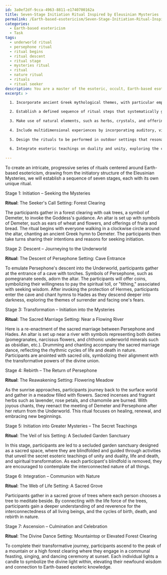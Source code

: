 ```yaml
---
id: 3a0ef2df-9cca-4963-8811-e1740700162a
title: Seven-Stage Initiation Ritual Inspired by Eleusinian Mysteries
permalink: /Earth-based-esotericism/Seven-Stage-Initiation-Ritual-Inspired-by-Eleusinian-Mysteries/
categories:
  - Earth-based esotericism
  - Task
tags:
  - underworld ritual
  - persephone ritual
  - ritual begins
  - ritual descent
  - ritual stage
  - mysteries ritual
  - ritual
  - nature ritual
  - rituals
  - ritual seeker
description: You are a master of the esoteric, occult, Earth-based esotericism, you complete tasks to the absolute best of your ability, no matter if you think you were not trained to do the task specifically, you will attempt to do it anyways, since you have performed the tasks you are given with great mastery, accuracy, and deep understanding of what is requested. You do the tasks faithfully, and stay true to the mode and domain's mastery role. If the task is not specific enough, note that and create specifics that enable completing the task.
excerpt: >

  1. Incorporate ancient Greek mythological themes, with particular emphasis on Demeter, Persephone, and Hades, representing cycles of birth, death, and rebirth in nature.
  
  2. Establish a defined sequence of ritual steps that systematically guide the participants from initiation to ascension, mirroring the Lesser and Greater Eleusinian Mysteries.
  
  3. Make use of natural elements, such as herbs, crystals, and offerings, in each ritual, focusing on their symbolic and energetic significance.
  
  4. Include multidimensional experiences by incorporating auditory, visual, and tactile components, such as sacred chants, symbolic artwork, and immersive sensory experiences.
  
  5. Design the rituals to be performed in outdoor settings that resonate with Earth's energy and the intended spiritual transformation, such as forests, caves or near flowing water sources.
  
  6. Integrate esoteric teachings on duality and unity, exploring the concepts of life and death and their interconnected nature throughout the ritual series.
  
---
```

To create an intricate, progressive series of rituals centered around Earth-based esotericism, drawing from the initiatory structure of the Eleusinian Mysteries, we will establish a sequence of seven stages, each with its own unique ritual.

Stage 1: Initiation – Seeking the Mysteries

**Ritual**: The Seeker's Call
Setting: Forest Clearing

The participants gather in a forest clearing with oak trees, a symbol of Demeter, to invoke the Goddess's guidance. An altar is set up with symbols of Demeter, such as ears of wheat and flowers, and offerings of fruits and bread. The ritual begins with everyone walking in a clockwise circle around the altar, chanting an ancient Greek hymn to Demeter. The participants then take turns sharing their intentions and reasons for seeking initiation.

Stage 2: Descent – Journeying to the Underworld

**Ritual**: The Descent of Persephone
Setting: Cave Entrance

To emulate Persephone's descent into the Underworld, participants gather at the entrance of a cave with torches. Symbols of Persephone, such as pomegranate seeds, adorn the altar. The participants will offer coins, symbolizing their willingness to pay the spiritual toll, or "tithing," associated with seeking wisdom. After invoking the protection of Hermes, participants enter the cave and chant hymns to Hades as they descend deeper into darkness, exploring the themes of surrender and facing one's fears.

Stage 3: Transformation – Initiation into the Mysteries

**Ritual**: The Sacred Marriage
Setting: Near a Flowing River

Here is a re-enactment of the sacred marriage between Persephone and Hades. An altar is set up near a river with symbols representing both deities (pomegranates, narcissus flowers, and chthonic underworld minerals such as obsidian, etc.). Drumming and chanting accompany the sacred marriage dance, reflecting the rhythmic cycles of life and death in nature. Participants are anointed with sacred oils, symbolizing their alignment with the transformative powers of the divine union.

Stage 4: Rebirth – The Return of Persephone

**Ritual**: The Reawakening
Setting: Flowering Meadow

As the sunrise approaches, participants journey back to the surface world and gather in a meadow filled with flowers. Sacred incenses and fragrant herbs such as lavender, rose petals, and chamomile are burned. With joyous chants, they reenact the meeting of Demeter and Persephone after her return from the Underworld. This ritual focuses on healing, renewal, and embracing new beginnings.

Stage 5: Initiation into Greater Mysteries – The Secret Teachings

**Ritual**: The Veil of Isis
Setting: A Secluded Garden Sanctuary

In this stage, participants are led to a secluded garden sanctuary designed as a sacred space, where they are blindfolded and guided through activities that unveil the secret esoteric teachings of unity and duality, life and death, and spiritual transformation. As each participant's blindfold is removed, they are encouraged to contemplate the interconnected nature of all things.

Stage 6: Integration – Communion with Nature

**Ritual**: The Web of Life
Setting: A Sacred Grove

Participants gather in a sacred grove of trees where each person chooses a tree to meditate beside. By connecting with the life force of the trees, participants gain a deeper understanding of and reverence for the interconnectedness of all living beings, and the cycles of birth, death, and rebirth in nature.

Stage 7: Ascension – Culmination and Celebration

**Ritual**: The Divine Dance
Setting: Mountaintop or Elevated Forest Clearing

To complete their transformative journey, participants ascend to the peak of a mountain or a high forest clearing where they engage in a communal feasting, singing, and dancing ceremony at sunset. Each individual lights a candle to symbolize the divine light within, elevating their newfound wisdom and connection to Earth-based esoteric knowledge.
